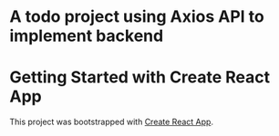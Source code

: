 # A todo project using Axios API to implement backend

# Getting Started with Create React App

This project was bootstrapped with [Create React App](https://github.com/facebook/create-react-app).



